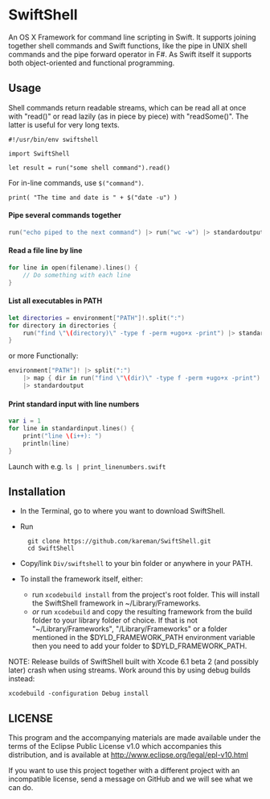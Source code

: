 # SwiftShell

An OS X Framework for command line scripting in Swift. It supports joining together shell commands and Swift functions, like the pipe in UNIX shell commands and the pipe forward operator in F#. As Swift itself it supports both object-oriented and functional programming.


## Usage

Shell commands return readable streams, which can be read all at once with "read()" or read lazily (as in piece by piece) with "readSome()". The latter is useful for very long texts.

```
#!/usr/bin/env swiftshell

import SwiftShell

let result = run("some shell command").read()
```

For in-line commands, use `$("command")`.

```
print( "The time and date is " + $("date -u") )
```

#### Pipe several commands together

```swift
run("echo piped to the next command") |> run("wc -w") |> standardoutput 
```

#### Read a file line by line

```swift
for line in open(filename).lines() {
	// Do something with each line
}
```

#### List all executables in PATH

```swift
let directories = environment["PATH"]!.split(":")
for directory in directories {
	run("find \"\(directory)\" -type f -perm +ugo+x -print") |> standardoutput
}
```

or more Functionally:

```swift
environment["PATH"]! |> split(":") 
	|> map { dir in run("find \"\(dir)\" -type f -perm +ugo+x -print") } 
	|> standardoutput
```

#### Print standard input with line numbers

```swift
var i = 1
for line in standardinput.lines() {
	print("line \(i++): ")
	println(line)
}
```

Launch with e.g. `ls | print_linenumbers.swift`

## Installation

- In the Terminal, go to where you want to download SwiftShell.
- Run

        git clone https://github.com/kareman/SwiftShell.git 
        cd SwiftShell

- Copy/link `Div/swiftshell` to your bin folder or anywhere in your PATH.
- To install the framework itself, either:
  - run `xcodebuild install` from the project's root folder. This will install the SwiftShell framework in ~/Library/Frameworks.
  - _or_ run `xcodebuild` and copy the resulting framework from the build folder to your library folder of choice. If that is not "~/Library/Frameworks", "/Library/Frameworks" or a folder mentioned in the $DYLD_FRAMEWORK_PATH environment variable then you need to add your folder to $DYLD_FRAMEWORK_PATH.

NOTE: Release builds of SwiftShell built with Xcode 6.1 beta 2 (and possibly later) crash when using streams. Work around this by using debug builds instead:

    xcodebuild -configuration Debug install


## LICENSE

This program and the accompanying materials are made available under the terms of the Eclipse Public License v1.0 which accompanies this distribution, and is available at http://www.eclipse.org/legal/epl-v10.html

If you want to use this project together with a different project with an incompatible license, send a message on GitHub and we will see what we can do.
